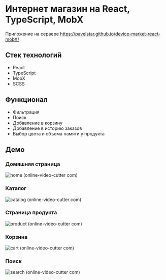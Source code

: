 # Интернет магазин на React, TypeScript, MobX

Приложение на сервере https://pavelstar.github.io/device-market-react-mobX/

## Стек технологий
- React
- TypeScript
- MobX
- SCSS

## Функционал
- Фильтрация 
- Поиск 
- Добавление в корзину
- Добавление в историю заказов
- Выбор цвета и объема памяти у продукта


## Демо

### Домяшняя страница
![home (online-video-cutter com)](https://user-images.githubusercontent.com/42155287/162731756-fbb84db0-22d0-41f7-afaf-485e02bdfe84.gif)
 
### Каталог
![catalog (online-video-cutter com)](https://user-images.githubusercontent.com/42155287/162731777-912f8d12-c1d8-4ebc-b251-95cd1f514579.gif)
 
### Страница продукта
![product (online-video-cutter com)](https://user-images.githubusercontent.com/42155287/162731802-f021f2e1-8f7a-4c78-8e23-4c7cdd05c2d8.gif)
 
### Корзина
![cart (online-video-cutter com)](https://user-images.githubusercontent.com/42155287/162731822-0ad0761d-4cd6-45e3-9553-f96137b1a603.gif)

### Поиск
![search (online-video-cutter com)](https://user-images.githubusercontent.com/42155287/162731793-fdbe72f4-aadf-4639-880e-b60ffae6e233.gif)


